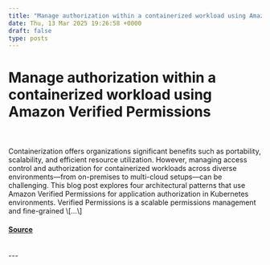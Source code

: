 ```yaml
---
title: "Manage authorization within a containerized workload using Amazon Verified Permissions"
date: Thu, 13 Mar 2025 19:26:58 +0000
draft: false
type: posts
---
```

# Manage authorization within a containerized workload using Amazon Verified Permissions

<br/>

<br/>
Containerization offers organizations significant benefits such as portability, scalability, and efficient resource utilization. However, managing access control and authorization for containerized workloads across diverse environments—from on-premises to multi-cloud setups—can be challenging. This blog post explores four architectural patterns that use Amazon Verified Permissions for application authorization in Kubernetes environments. Verified Permissions is a scalable permissions management and fine-grained \[…\]

#### [Source](https://aws.amazon.com/blogs/security/manage-authorization-within-a-containerized-workload-using-amazon-verified-permissions/)

<br/>
---
